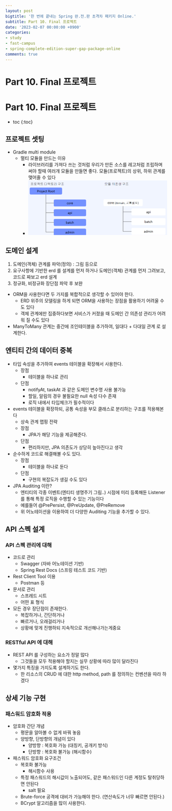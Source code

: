 ```yaml
---
layout: post
bigtitle: '한 번에 끝내는 Spring 완.전.판 초격차 패키지 Online.'
subtitle: Part 10. Final 프로젝트
date: '2023-02-07 00:00:00 +0900'
categories:
- study
- fast-campus
- spring-complete-edition-super-gap-package-online
comments: true
---
```


# Part 10. Final 프로젝트

# Part 10. Final 프로젝트

* toc
{:toc}

## 프로젝트 셋팅
+ Gradle multi module
  + 멀티 모듈을 만드는 이유
    + 라이브러리를 가져다 쓰는 것처럼 우리가 만든 소스를 레고처럼 조립하며 써야 할때 여러개 모듈을 만들면 좋다. 모듈(프로젝트)의 상위, 하위 관계를 맺어줄 수 있다
    + ![img.png](../../../../assets/img/spring-complete-edition-super-gap-package-online/Part10-Final-Project.png)

## 도메인 설계
1. 도메인(객체) 관계를 파악(정의) : 그림 등으로
2. 요구사항에 기반한 erd 를 설계를 먼저 하거나 도메인(객체) 관계를 먼저 그려보고, 코드로 짜보고 erd 설계
3. 정규화, 비정규화 장단점 파악 후 보완

+ ORM을 사용한다면 두 가지를 복합적으로 생각할 수 있어야 한다.
  + ERD 위주의 모델링을 하게 되면 ORM을 사용하는 장점을 활용하기 어려울 수도 있다
  + 객체 관계에만 집중하다보면 서비스가 커졌을 때 도메인 간 의존성 관리가 어려워 질 수도 있다
+ ManyToMany 관계는 중간에 조인테이블을 추가하여, 일대다 + 다대일 관계 로 설계한다.

## 엔티티 간의 데이터 중복
+ 타입 속성을 추가하여 events 테이블을 확장해서 사용한다.
  + 장점 
    + 테이블을 하나로 관리
  + 단점 
    + notifyAt, taskAt 과 같은 도메인 변수명 사용 불가능
    + 할일, 알림의 경우 불필요한 null 속성 다수 존재
    + 로직 내에서 타입체크가 필수적이다
+ events 테이블을 확장하되, 공통 속성을 부모 클래스로 분리하는 구조를 적용해본다
  + 상속 관계 맵핑 전략
  + 장점
    + JPA가 해당 기능을 제공해준다.
  + 단점
    + 편리하지만, JPA 의존도가 상당히 높아진다고 생각
+ 순수하게 코드로 해결해볼 수도 있다.
  + 장점
    + 테이블을 하나로 둔다 
  + 단점
    + 구현의 복잡도가 생길 수도 있다
+ JPA Auditing 이란?
  + 엔티티의 각종 이벤트(엔티티 생명주기 그림..) 시점에 미리 등록해둔 Listener를 통해 특정 로직을 수행할 수 있는 기능이다
  + 예를들어 @PrePersist, @PreUpdate, @PreRemove
  + 위 어노테이션을 이용하여 더 다양한 Auditing 기능을 추가할 수 있다.

## API 스펙 설계

### API 스펙 관리에 대해
+ 코드로 관리
  + Swagger (자바 어노테이션 기반)
  + Spring Rest Docs (스프링 테스트 코드 기반)
+ Rest Client Tool 이용
  + Postman 등
+ 문서로 관리
  + 스프레드 시트
  + 어떤 표 형식
+ 모든 경우 장단점이 존재한다.
  + 복잡하거나, 간단하거나
  + 빠르거나, 오래걸리거나
  + 상황에 맞게 진행하되 지속적으로 개선해나가는게중요

### RESTful API 에 대해
+ REST API 를 구성하는 요소가 정말 많다
  + 그것들을 모두 적용해야 할지는 실무 상황에 따라 많이 달라진다
+ 몇가지 특징을 가지도록 설계하기도 한다.
  + 한 리소스의 CRUD 에 대한 http method, path 를 정의하는 컨벤션을 따라 하겠다

## 상세 기능 구현

### 패스워드 암호화 적용
+ 암호화 간단 개념
  + 평문을 알아볼 수 없게 바꿔 놓음
  + 양방향, 단방향의 개념이 있다
    + 양방향 : 복호화 가능 (대칭키, 공개키 방식)
    + 단방향 : 복호화 불가능 (해시함수)
+ 패스워드 암호화 요구조건
  + 복호화 불가능
    + 해시함수 사용
  + 특정 패스워드의 해시값이 노출되어도, 같은 패스워드인 다른 계정도 탈취당하면 안된다
    + salt 필요
  + Brute-force 공격에 대비가 가능해야 한다. (연산속도가 너무 빠르면 안된다.)
  + BCrypt 알고리즘을 많이 사용한다.
